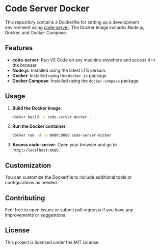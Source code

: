 # Code Server Docker

This repository contains a Dockerfile for setting up a development environment using [code-server](https://github.com/coder/code-server). The Docker image includes Node.js, Docker, and Docker Compose.

## Features

-   **code-server**: Run VS Code on any machine anywhere and access it in the browser.
-   **Node.js**: Installed using the latest LTS version.
-   **Docker**: Installed using the `docker.io` package.
-   **Docker Compose**: Installed using the `docker-compose` package.

## Usage

1. **Build the Docker image**:

    ```sh
    docker build -t code-server-docker .
    ```

2. **Run the Docker container**:

    ```sh
    docker run -d -p 8080:8080 code-server-docker
    ```

3. **Access code-server**:
   Open your browser and go to `http://localhost:8080`.

## Customization

You can customize the Dockerfile to include additional tools or configurations as needed.

## Contributing

Feel free to open issues or submit pull requests if you have any improvements or suggestions.

## License

This project is licensed under the MIT License.
